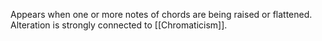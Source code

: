 Appears when one or more notes of chords are being raised or flattened.
Alteration is strongly connected to [[Chromaticism]].
